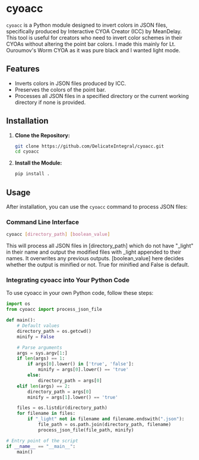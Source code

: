 # cyoacc

`cyoacc` is a Python module designed to invert colors in JSON files, specifically produced by Interactive CYOA Creator (ICC) by MeanDelay. This tool is useful for creators who need to invert color schemes in their CYOAs without altering the point bar colors. I made this mainly for Lt. Ouroumov's Worm CYOA as it was pure black and I wanted light mode.

## Features

- Inverts colors in JSON files produced by ICC.
- Preserves the colors of the point bar.
- Processes all JSON files in a specified directory or the current working directory if none is provided.

## Installation

1. **Clone the Repository:**

    ```bash
    git clone https://github.com/DelicateIntegral/cyoacc.git
    cd cyoacc
    ```

2. **Install the Module:**

    ```bash
    pip install .
    ```

## Usage

After installation, you can use the `cyoacc` command to process JSON files:

### Command Line Interface

```bash
cyoacc [directory_path] [boolean_value]
```

This will process all JSON files in [directory_path] which do not have "_light" in their name and output the modified files with _light appended to their names. It overwrites any previous outputs. [boolean_value] here decides whether the output is minified or not. True for minified and False is default.

### Integrating cyoacc into Your Python Code

To use cyoacc in your own Python code, follow these steps:

```python
import os
from cyoacc import process_json_file

def main():
    # Default values
    directory_path = os.getcwd()
    minify = False

    # Parse arguments
    args = sys.argv[1:]
    if len(args) == 1:
        if args[0].lower() in ['true', 'false']:
            minify = args[0].lower() == 'true'
        else:
            directory_path = args[0]
    elif len(args) == 2:
        directory_path = args[0]
        minify = args[1].lower() == 'true'

    files = os.listdir(directory_path)
    for filename in files:
        if "_light" not in filename and filename.endswith(".json"):
            file_path = os.path.join(directory_path, filename)
            process_json_file(file_path, minify)

# Entry point of the script
if __name__ == "__main__":
    main()
```